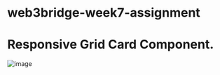# web3bridge-week7-assignment
# Responsive Grid Card Component.


![image](https://github.com/TheWarley1/web3bridge-week7-assignment/assets/84907914/ce2d8999-a6fd-4682-b7b8-888c75e89b40)
